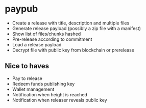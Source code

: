 paypub
======


 * Create a release with title, description and multiple files
 * Generate release payload (possibly a zip file with a manifest)
 * Show list of files/chunks hashed
 * Pre-release according to commitment
 * Load a release payload
 * Decrypt file with public key from blockchain or prerelease

## Nice to haves
 * Pay to release
 * Redeem funds publishing key
 * Wallet management
 * Notification when height is reached
 * Notification when releaser reveals public key
